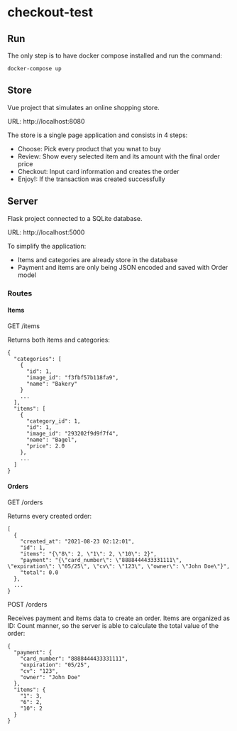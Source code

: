 # checkout-test

## Run
The only step is to have docker compose installed and run the command:
```
docker-compose up
```

## Store
Vue project that simulates an online shopping store.

URL: http://localhost:8080

The store is a single page application and consists in 4 steps:
- Choose: Pick every product that you wnat to buy
- Review: Show every selected item and its amount with the final order price
- Checkout: Input card information and creates the order
- Enjoy!: If the transaction was created successfully

## Server

Flask project connected to a SQLite database.

URL: http://localhost:5000

To simplify the application:
- Items and categories are already store in the database
- Payment and items are only being JSON encoded and saved with Order model

### Routes
#### Items
GET /items

Returns both items and categories:
```
{
  "categories": [
    {
      "id": 1,
      "image_id": "f3fbf57b118fa9",
      "name": "Bakery"
    }
    ...
  ],
  "items": [
    {
      "category_id": 1,
      "id": 1,
      "image_id": "293202f9d9f7f4",
      "name": "Bagel",
      "price": 2.0
    },
    ...
  ]
}
```

#### Orders
GET /orders

Returns every created order:
```
[
  {
    "created_at": "2021-08-23 02:12:01",
    "id": 1,
    "items": "{\"8\": 2, \"1\": 2, \"10\": 2}",
    "payment": "{\"card_number\": \"8888444433331111\", \"expiration\": \"05/25\", \"cv\": \"123\", \"owner\": \"John Doe\"}",
    "total": 0.0
  },
  ...
}
```

POST /orders

Receives payment and items data to create an order. Items are organized as ID: Count manner, so the server is able to calculate the total value of the order:
```
{
  "payment": {
    "card_number": "8888444433331111",
    "expiration": "05/25",
    "cv": "123",
    "owner": "John Doe"
  },
  "items": {
    "1": 3,
    "6": 2,
    "10": 2
  }
}
```